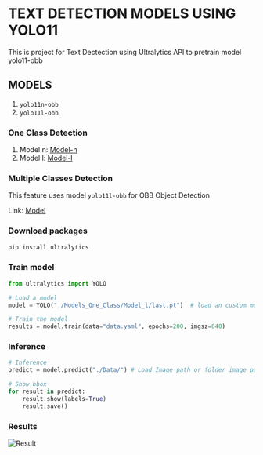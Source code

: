 # TEXT DETECTION MODELS USING YOLO11

This is project for Text Dectection using Ultralytics API to pretrain model yolo11-obb

## MODELS

1. `yolo11n-obb`
2. `yolo11l-obb`

### One Class Detection

1. Model n: [Model-n](./Models_One_Class/Model_n/best.pt)
2. Model l: [Model-l](./Models_One_Class/Model_l/best.pt)

### Multiple Classes Detection

This feature uses model `yolo11l-obb` for OBB Object Detection

Link: [Model](./Models_Multiple_Classes/best.pt)

### Download packages

``` bash
pip install ultralytics
```

### Train model

``` python
from ultralytics import YOLO

# Load a model
model = YOLO("./Models_One_Class/Model_l/last.pt")  # load an custom model

# Train the model
results = model.train(data="data.yaml", epochs=200, imgsz=640)
```

### Inference

``` python
# Inference
predict = model.predict("./Data/") # Load Image path or folder image path

# Show bbox
for result in predict:
    result.show(labels=True)
    result.save()
```

### Results

![Result]("./Results/result.png)

